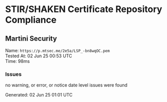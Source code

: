 # STIR/SHAKEN Certificate Repository Compliance

## Martini Security

Name: `https://p.mtsec.me/2e5a/LSP_-bn8wqOC.pem`\
Tested At: 02 Jun 25 00:53 UTC\
Time: 98ms

### Issues

no warning, or error, or notice date level issues were found

Generated: 02 Jun 25 01:01 UTC